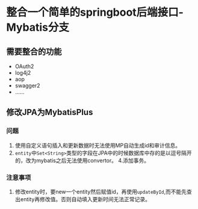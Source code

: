 # 整合一个简单的springboot后端接口-Mybatis分支

## 需要整合的功能
- OAuth2
- log4j2
- aop
- swagger2
- ......
## 修改JPA为MybatisPlus
### 问题
1. 使用自定义语句插入和更新数据时无法使用MP自动生成id和审计信息。
3. `entity`中`Set<String>`类型的字段在JPA中的时候数据库中存的是以逗号隔开的，改为mybatis之后无法使用convertor。
4.添加事务。

### 注意事项
1. 修改entity时，要new一个entity然后赋值id，再使用`updateById`,而不能先查出entity再修改值。否则自动填入更新时间无法正常记录。